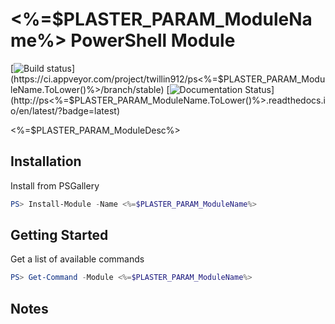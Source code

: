 # <%=$PLASTER_PARAM_ModuleName%> PowerShell Module

[![Build status](https://ci.appveyor.com/api/projects/status/github/twillin912/ps<%=$PLASTER_PARAM_ModuleName.ToLower()%>?branch=stable&passingText=stable%20-%20OK&svg=true)](https://ci.appveyor.com/project/twillin912/ps<%=$PLASTER_PARAM_ModuleName.ToLower()%>/branch/stable)
[![Documentation Status](http://readthedocs.org/projects/ps<%=$PLASTER_PARAM_ModuleName.ToLower()%>/badge/?version=latest)](http://ps<%=$PLASTER_PARAM_ModuleName.ToLower()%>.readthedocs.io/en/latest/?badge=latest)

<%=$PLASTER_PARAM_ModuleDesc%>

## Installation

Install from PSGallery

```powershell
PS> Install-Module -Name <%=$PLASTER_PARAM_ModuleName%>
```

## Getting Started

Get a list of available commands

```powershell
PS> Get-Command -Module <%=$PLASTER_PARAM_ModuleName%>
```

## Notes